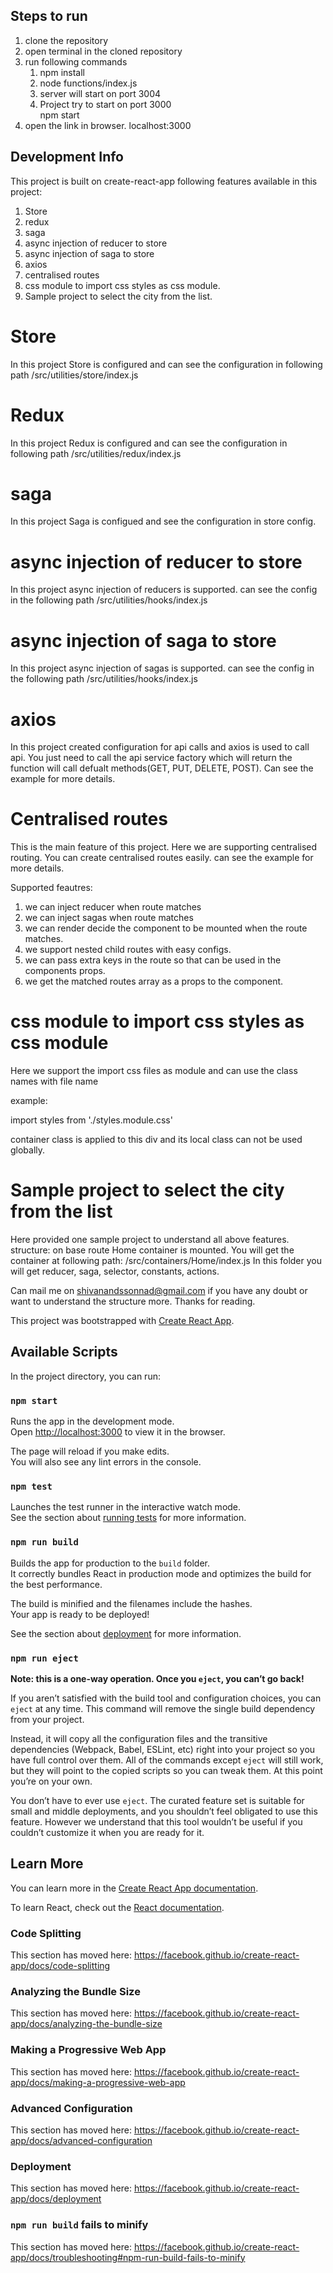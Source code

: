 ## Steps to run
1. clone the repository
2. open terminal in the cloned repository
3. run following commands
    1. npm install
    2. node functions/index.js
    3. server will start on port 3004 <br/>
    4. Project try to start on port 3000 <br/>
        npm start
4. open the link in browser.
    localhost:3000


## Development Info

This project is built on create-react-app
following features available in this project:
1. Store
2. redux
3. saga
4. async injection of reducer to store
5. async injection of saga to store
6. axios
7. centralised routes
8. css module to import css styles as css module.
9. Sample project to select the city from the list.

# Store
In this project Store is configured and can see the configuration in following path
/src/utilities/store/index.js

# Redux
In this project Redux is configured and can see the configuration in following path
/src/utilities/redux/index.js

# saga
In this project Saga is configued and see the configuration in store config.

# async injection of reducer to store
In this project async injection of reducers is supported. can see the config in the following path
/src/utilities/hooks/index.js

# async injection of saga to store
In this project async injection of sagas is supported. can see the config in the following path
/src/utilities/hooks/index.js

# axios
In this project created configuration for api calls and axios is used to call api. You just need to call the api service factory which will return the function will call defualt methods(GET, PUT, DELETE, POST). Can see the example for more details.

# Centralised routes
This is the main feature of this project. Here we are supporting centralised routing. You can create centralised routes easily. can see the example for more details. 

Supported feautres:
1. we can inject reducer when route matches
2. we can inject sagas when route matches
3. we can render decide the component to be mounted when the route matches.
4. we support nested child routes with easy configs.
5. we can pass extra keys in the route so that can be used in the components props.
6. we get the matched routes array as a props to the component. 

# css module to import css styles as css module

Here we support the import css files as module and can use the class names with file name

example:

import styles from './styles.module.css'

<div className={styles.container}>container class is applied to this div and its local class can not be used globally.</div>

# Sample project to select the city from the list
Here provided one sample project to understand all above features.
structure:
on base route Home container is mounted. You will get the container at following path:
/src/containers/Home/index.js
In this folder you will get reducer, saga, selector, constants, actions.


Can mail me on shivanandssonnad@gmail.com if you have any doubt or want to understand the structure more. Thanks for reading.

This project was bootstrapped with [Create React App](https://github.com/facebook/create-react-app).

## Available Scripts

In the project directory, you can run:

### `npm start`

Runs the app in the development mode.<br>
Open [http://localhost:3000](http://localhost:3000) to view it in the browser.

The page will reload if you make edits.<br>
You will also see any lint errors in the console.

### `npm test`

Launches the test runner in the interactive watch mode.<br>
See the section about [running tests](https://facebook.github.io/create-react-app/docs/running-tests) for more information.

### `npm run build`

Builds the app for production to the `build` folder.<br>
It correctly bundles React in production mode and optimizes the build for the best performance.

The build is minified and the filenames include the hashes.<br>
Your app is ready to be deployed!

See the section about [deployment](https://facebook.github.io/create-react-app/docs/deployment) for more information.

### `npm run eject`

**Note: this is a one-way operation. Once you `eject`, you can’t go back!**

If you aren’t satisfied with the build tool and configuration choices, you can `eject` at any time. This command will remove the single build dependency from your project.

Instead, it will copy all the configuration files and the transitive dependencies (Webpack, Babel, ESLint, etc) right into your project so you have full control over them. All of the commands except `eject` will still work, but they will point to the copied scripts so you can tweak them. At this point you’re on your own.

You don’t have to ever use `eject`. The curated feature set is suitable for small and middle deployments, and you shouldn’t feel obligated to use this feature. However we understand that this tool wouldn’t be useful if you couldn’t customize it when you are ready for it.

## Learn More

You can learn more in the [Create React App documentation](https://facebook.github.io/create-react-app/docs/getting-started).

To learn React, check out the [React documentation](https://reactjs.org/).

### Code Splitting

This section has moved here: https://facebook.github.io/create-react-app/docs/code-splitting

### Analyzing the Bundle Size

This section has moved here: https://facebook.github.io/create-react-app/docs/analyzing-the-bundle-size

### Making a Progressive Web App

This section has moved here: https://facebook.github.io/create-react-app/docs/making-a-progressive-web-app

### Advanced Configuration

This section has moved here: https://facebook.github.io/create-react-app/docs/advanced-configuration

### Deployment

This section has moved here: https://facebook.github.io/create-react-app/docs/deployment

### `npm run build` fails to minify

This section has moved here: https://facebook.github.io/create-react-app/docs/troubleshooting#npm-run-build-fails-to-minify
